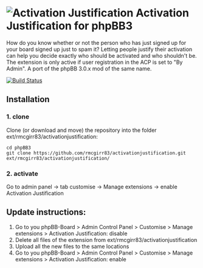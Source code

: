 # ![Activation Justification](https://imattpro.github.io/logo/search.png "Activation Justification") Activation Justification for phpBB3

How do you know whether or not the person who has just signed up for your board signed up just to spam it? Letting people justify their activation can help you decide exactly who should be activated and who shouldn't be. The extension is only active if user registration in the ACP is set to "By Admin". A port of the phpBB 3.0.x mod of the same name.

[![Build Status](https://github.com/rmcgirr83/activationjustification/workflows/Tests/badge.svg)](https://github.com/rmcgirr83/activationjustification/actions)
## Installation

### 1. clone
Clone (or download and move) the repository into the folder ext/rmcgirr83/activationjustification:

```
cd phpBB3
git clone https://github.com/rmcgirr83/activationjustification.git ext/rmcgirr83/activationjustification/
```

### 2. activate
Go to admin panel -> tab customise -> Manage extensions -> enable Activation Justification

## Update instructions:
1. Go to you phpBB-Board > Admin Control Panel > Customise > Manage extensions > Activation Justification: disable
2. Delete all files of the extension from ext/rmcgirr83/activationjustification
3. Upload all the new files to the same locations
4. Go to you phpBB-Board > Admin Control Panel > Customise > Manage extensions > Activation Justification: enable
